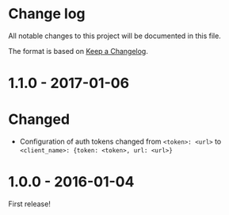 # Change log

All notable changes to this project will be documented in this file.

The format is based on [Keep a Changelog](http://keepachangelog.com/).


1.1.0 - 2017-01-06
==================

# Changed
- Configuration of auth tokens changed from `<token>: <url>` to `<client_name>: {token: <token>, url: <url>}`


1.0.0 - 2016-01-04
==================

First release!
